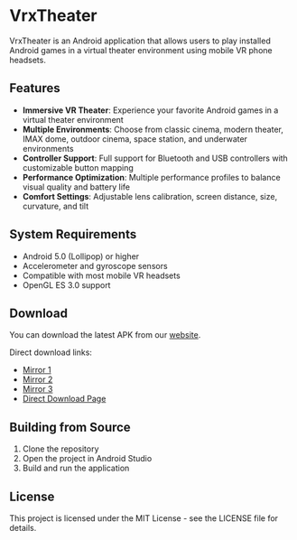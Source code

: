 # VrxTheater

VrxTheater is an Android application that allows users to play installed Android games in a virtual theater environment using mobile VR phone headsets.

## Features

- **Immersive VR Theater**: Experience your favorite Android games in a virtual theater environment
- **Multiple Environments**: Choose from classic cinema, modern theater, IMAX dome, outdoor cinema, space station, and underwater environments
- **Controller Support**: Full support for Bluetooth and USB controllers with customizable button mapping
- **Performance Optimization**: Multiple performance profiles to balance visual quality and battery life
- **Comfort Settings**: Adjustable lens calibration, screen distance, size, curvature, and tilt

## System Requirements

- Android 5.0 (Lollipop) or higher
- Accelerometer and gyroscope sensors
- Compatible with most mobile VR headsets
- OpenGL ES 3.0 support

## Download

You can download the latest APK from our [website](https://work-2-htqhqetttwwmwtyr.prod-runtime.all-hands.dev:12001/).

Direct download links:
- [Mirror 1](https://work-1-htqhqetttwwmwtyr.prod-runtime.all-hands.dev:12000/VrxTheater.apk)
- [Mirror 2](https://work-2-htqhqetttwwmwtyr.prod-runtime.all-hands.dev:12001/VrxTheater.apk)
- [Mirror 3](https://work-2-htqhqetttwwmwtyr.prod-runtime.all-hands.dev:12002/VrxTheater.apk)
- [Direct Download Page](https://work-2-htqhqetttwwmwtyr.prod-runtime.all-hands.dev:12001/direct-download.html)

## Building from Source

1. Clone the repository
2. Open the project in Android Studio
3. Build and run the application

## License

This project is licensed under the MIT License - see the LICENSE file for details.